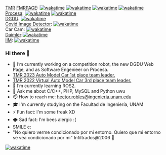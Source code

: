 [TMR](https://github.com/Hector290601/TMR) [FMRPAGE](https://femexrobotica.org/tmr2023/resultados/): [![wakatime](https://wakatime.com/badge/user/d1ba7a4d-46ef-44e2-b690-b0f9a744bcc7/project/018bf7bd-7efd-4fc0-897a-61dd82d4afb0.svg)](https://wakatime.com/badge/user/d1ba7a4d-46ef-44e2-b690-b0f9a744bcc7/project/018bf7bd-7efd-4fc0-897a-61dd82d4afb0) [![wakatime](https://wakatime.com/badge/user/d1ba7a4d-46ef-44e2-b690-b0f9a744bcc7/project/a3c94e8d-31ed-4410-941f-117db7cdcb11.svg)](https://wakatime.com/badge/user/d1ba7a4d-46ef-44e2-b690-b0f9a744bcc7/project/a3c94e8d-31ed-4410-941f-117db7cdcb11) [![wakatime](https://wakatime.com/badge/user/d1ba7a4d-46ef-44e2-b690-b0f9a744bcc7/project/a74132e0-c0c2-4ea7-81d0-21f509fbf73f.svg)](https://wakatime.com/badge/user/d1ba7a4d-46ef-44e2-b690-b0f9a744bcc7/project/a74132e0-c0c2-4ea7-81d0-21f509fbf73f) [![wakatime](https://wakatime.com/badge/user/d1ba7a4d-46ef-44e2-b690-b0f9a744bcc7/project/c9cdaa12-63d4-488b-b679-9d529c04ba20.svg)](https://wakatime.com/badge/user/d1ba7a4d-46ef-44e2-b690-b0f9a744bcc7/project/c9cdaa12-63d4-488b-b679-9d529c04ba20) <br/>
[Procesa](https://procesa.mx/): [![wakatime](https://wakatime.com/badge/user/d1ba7a4d-46ef-44e2-b690-b0f9a744bcc7/project/018bf7bd-7efd-4fc0-897a-61dd82d4afb0.svg)](https://wakatime.com/badge/user/d1ba7a4d-46ef-44e2-b690-b0f9a744bcc7/project/018bf7bd-7efd-4fc0-897a-61dd82d4afb0) [![wakatime](https://wakatime.com/badge/user/d1ba7a4d-46ef-44e2-b690-b0f9a744bcc7/project/018b62e9-f21e-45b0-b367-5e066ec573f6.svg)](https://wakatime.com/badge/user/d1ba7a4d-46ef-44e2-b690-b0f9a744bcc7/project/018b62e9-f21e-45b0-b367-5e066ec573f6)<br/>
[DGDU](https://deporte.unam.mx/): [![wakatime](https://wakatime.com/badge/user/d1ba7a4d-46ef-44e2-b690-b0f9a744bcc7/project/035492d1-1c87-49bd-b1d6-66f0267257c9.svg)](https://wakatime.com/badge/user/d1ba7a4d-46ef-44e2-b690-b0f9a744bcc7/project/035492d1-1c87-49bd-b1d6-66f0267257c9) <br/>
[Covid Image Detector](https://www.iingen.unam.mx/): [![wakatime](https://wakatime.com/badge/user/d1ba7a4d-46ef-44e2-b690-b0f9a744bcc7/project/0724ff43-144b-40f5-bcf5-efd779629ff7.svg)](https://wakatime.com/badge/user/d1ba7a4d-46ef-44e2-b690-b0f9a744bcc7/project/0724ff43-144b-40f5-bcf5-efd779629ff7) <br/>
Car Cam: [![wakatime](https://wakatime.com/badge/user/d1ba7a4d-46ef-44e2-b690-b0f9a744bcc7/project/68c566a5-1c4e-487e-a135-7d694863d221.svg)](https://wakatime.com/badge/user/d1ba7a4d-46ef-44e2-b690-b0f9a744bcc7/project/68c566a5-1c4e-487e-a135-7d694863d221) <br/>
[Daimler](https://autobusesmercedesbenz.com.mx/):[![wakatime](https://wakatime.com/badge/user/d1ba7a4d-46ef-44e2-b690-b0f9a744bcc7/project/bae59621-a6e1-440e-9ab0-9dab798d1278.svg)](https://wakatime.com/badge/user/d1ba7a4d-46ef-44e2-b690-b0f9a744bcc7/project/bae59621-a6e1-440e-9ab0-9dab798d1278) <br/>
[IIM](https://institutoinglesmexicano.com.mx/): [![wakatime](https://wakatime.com/badge/user/d1ba7a4d-46ef-44e2-b690-b0f9a744bcc7/project/6e9113d2-66ae-444f-b049-919ed4846fff.svg)](https://wakatime.com/badge/user/d1ba7a4d-46ef-44e2-b690-b0f9a744bcc7/project/6e9113d2-66ae-444f-b049-919ed4846fff)<br/>
### Hi there 👋
- 🔭 I’m currently working on a competition robot, the new DGDU Web Page, and as Software Engenieer on Procesa.
- [TMR 2023 Auto Model Car 1st place team leader.](https://femexrobotica.org/tmr2023/resultados/)
- [TMR 2022 Virtual Auto Model Car 3rd place team leader.](https://www.femexrobotica.org/tmr2022/premios-otorgados/)
- 🌱 I’m currently learning ROS2.
- 💬 Ask me about C/C++, PHP, MySQL and Python uwu
- 📫 How to reach me: hector.robles@ingenieria.unam.edu
- 🎓 I'm currently studying on the Facultad de Ingeniería, UNAM
- ⚡ Fun fact: I'm some freak XD
- 🌩 Sad fact: I'm bees alergic :(
- SMILE c:
- "No quiero verme condicionado por mi entorno. Quiero que mi entorno se vea condicionado por mi" Infiltrados@2006 🤯

 [![wakatime](https://wakatime.com/share/@Hector290601/ca5def98-03f3-4cd6-a106-94d1c8c934eb)](https://wakatime.com/share/@Hector290601/ca5def98-03f3-4cd6-a106-94d1c8c934eb.svg)
<!--
**Hector290601/Hector290601** is a ✨ _special_ ✨ repository because its `README.md` (this file) appears on your GitHub profile.

Here are some ideas to get you started:

- 🔭 I’m currently working on ...
- 🌱 I’m currently learning ...
- 👯 I’m looking to collaborate on ...
- 🤔 I’m looking for help with ...
- 💬 Ask me about ...
- 📫 How to reach me: ...
- 😄 Pronouns: ...
- ⚡ Fun fact: ...
-->
